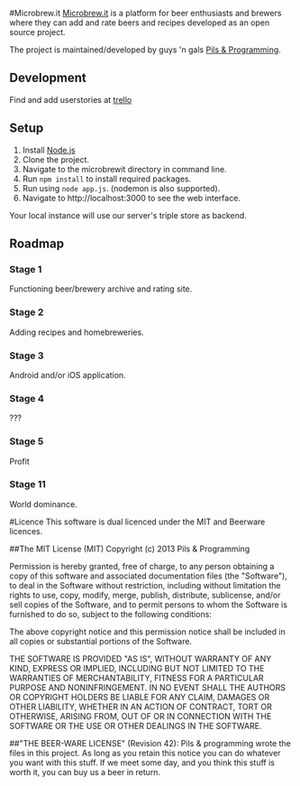 #Microbrew.it
[Microbrew.it](http://microbrew.it) is a platform for beer enthusiasts and brewers where they can add and rate beers and recipes developed as an open source project.

The project is maintained/developed by guys 'n gals [Pils & Programming](http://pilsprog.no).

## Development
Find and add userstories at [trello](https://trello.com/board/webapp/5125df4dd87d5d68570087ba)

## Setup
1. Install [Node.js](http://nodejs.org/)
2. Clone the project.
3. Navigate to the microbrewit directory in command line.
4. Run `npm install` to install required packages.
5. Run using `node app.js`. (nodemon is also supported).
6. Navigate to http://localhost:3000 to see the web interface.

Your local instance will use our server's triple store as backend.


## Roadmap

### Stage 1
Functioning beer/brewery archive and rating site.

### Stage 2
Adding recipes and homebreweries.

### Stage 3
Android and/or iOS application.

### Stage 4
???

### Stage 5
Profit

### Stage 11
World dominance.

#Licence
This software is dual licenced under the MIT and Beerware licences.

##The MIT License (MIT)
Copyright (c) 2013 Pils & Programming

Permission is hereby granted, free of charge, to any person obtaining a copy of this software and associated documentation files (the "Software"), to deal in the Software without restriction, including without limitation the rights to use, copy, modify, merge, publish, distribute, sublicense, and/or sell copies of the Software, and to permit persons to whom the Software is furnished to do so, subject to the following conditions:

The above copyright notice and this permission notice shall be included in all copies or substantial portions of the Software.

THE SOFTWARE IS PROVIDED "AS IS", WITHOUT WARRANTY OF ANY KIND, EXPRESS OR IMPLIED, INCLUDING BUT NOT LIMITED TO THE WARRANTIES OF MERCHANTABILITY, FITNESS FOR A PARTICULAR PURPOSE AND NONINFRINGEMENT. IN NO EVENT SHALL THE AUTHORS OR COPYRIGHT HOLDERS BE LIABLE FOR ANY CLAIM, DAMAGES OR OTHER LIABILITY, WHETHER IN AN ACTION OF CONTRACT, TORT OR OTHERWISE, ARISING FROM, OUT OF OR IN CONNECTION WITH THE SOFTWARE OR THE USE OR OTHER DEALINGS IN THE SOFTWARE.

##"THE BEER-WARE LICENSE" (Revision 42):
Pils & programming wrote the files in this project. As long as you retain this notice you
can do whatever you want with this stuff. If we meet some day, and you think
this stuff is worth it, you can buy us a beer in return.
